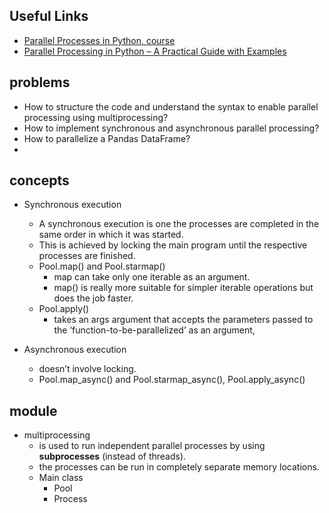 
## Useful Links
- [Parallel Processes in Python, course](http://selkie.macalester.edu/csinparallel/modules/ParallelProcessesInPython/build/html/index.html)
- [Parallel Processing in Python – A Practical Guide with Examples](https://www.machinelearningplus.com/python/parallel-processing-python/)



## problems
- How to structure the code and understand the syntax to enable parallel processing using multiprocessing?
- How to implement synchronous and asynchronous parallel processing?
- How to parallelize a Pandas DataFrame?
- 



## concepts
- Synchronous execution
    - A synchronous execution is one the processes are completed in the same order in which it was started. 
    - This is achieved by locking the main program until the respective processes are finished.
    - Pool.map() and Pool.starmap()
        - map can take only one iterable as an argument.
        - map() is really more suitable for simpler iterable operations but does the job faster.
    - Pool.apply()
        - takes an args argument that accepts the parameters passed to the ‘function-to-be-parallelized’ as an argument,
    
    
- Asynchronous execution
    - doesn’t involve locking.
    - Pool.map_async() and Pool.starmap_async(), Pool.apply_async()
    

## module
- multiprocessing
    - is used to run independent parallel processes by using **subprocesses** (instead of threads).
    - the processes can be run in completely separate memory locations.
    - Main class
        - Pool
        - Process
        

